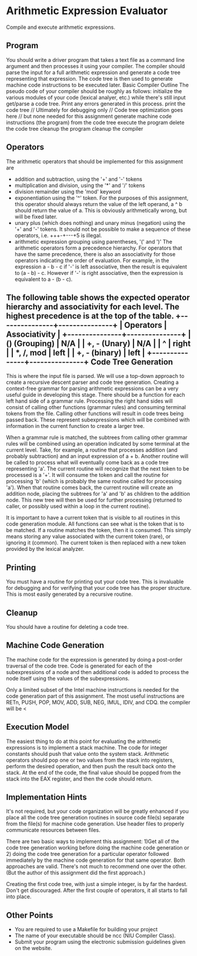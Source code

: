 Arithmetic Expression Evaluator
===============================

Compile and execute arithmetic expressions.

Program
-------
You should write a driver program that takes a text file as a command line argument and then processes it using your compiler. The compiler should parse the input for a full arithmetic expression and generate a code tree representing that expression. The code tree is then used to generate machine code instructions to be executed later.
Basic Compiler Outline
The pseudo code of your compiler should be roughly as follows:
  initialize the various modules of your code (lexical analyer, etc.)
  while there's still input
  get/parse a code tree.  Print any errors generated in this process.
  print the code tree // Ultimately for debugging only
  // Code tree optimization goes here
  // but none needed for this assignment
  generate machine code instructions (the program) from the code tree
  execute the program
  delete the code tree
  cleanup the program
  cleanup the compiler

Operators
---------
The arithmetic operators that should be implemented for this assignment are
 - addition and subtraction, using the '+' and '-' tokens
 - multiplication and division, using the '*' and '/' tokens
 - division remainder using the 'mod' keyword
 - exponentiation using the '^' token. For the purposes of this assignment, this operator should always return the value of the left operand, a ^ b should return the value of a. This is obviously arithmetically wrong, but will be fixed later.
 - unary plus (which does nothing) and unary minus (negation) using the '+' and '-' tokens. It should not be possible to make a sequence of these operators, i.e. +++-+---+5 is illegal.
 - arithmetic expression grouping using parentheses, '(' and ')'
The arithmetic operators form a precedence hierarchy. For operators that have the same precedence, there is also an associativity for those operators indicating the order of evaluation. For example, in the expression a - b - c if '-' is left associative, then the result is equivalent to (a - b) - c. However if '-' is right associative, then the expression is equivalent to a - (b - c).

The following table shows the expected operator hierarchy and associativity for each level. The highest precedence is at the top of the table.
+---------------+---------------+
|   Operators   | Associativity |
+---------------+---------------+
| () (Grouping) |           N/A |
|  +, - (Unary) |           N/A |
|             ^ |         right |
|     *, /, mod |          left |
| +, - (binary) |          left |
+---------------+---------------+
Code Tree Generation
--------------------
This is where the input file is parsed. We will use a top-down approach to create a recursive descent parser and code tree generation.
Creating a context-free grammar for parsing arithmetic expressions can be a very useful guide in developing this stage. There should be a function for each left hand side of a grammar rule. Processing the right hand sides will consist of calling other functions (grammar rules) and consuming terminal tokens from the file. Calling other functions will result in code trees being passed back. These represent subexpressions which will be combined with information in the current function to create a larger tree.

 When a grammar rule is matched, the subtrees from calling other grammar rules will be combined using an operation indicated by some terminal at the current level. Take, for example, a routine that processes addition (and probably subtraction) and an input expression of a + b. Another routine will be called to process what will eventually come back as a code tree representing 'a'. The current routine will recognize that the next token to be processed is a '+'. It will consume the token and call the routine for processing 'b' (which is probably the same routine called for processing 'a'). When that routine comes back, the current routine will create an addition node, placing the subtrees for 'a' and 'b' as children to the addition node. This new tree will then be used for further processing (returned to caller, or possibly used within a loop in the current routine).

It is important to have a current token that is visible to all routines in this code generation module. All functions can see what is the token that is to be matched. If a routine matches the token, then it is consumed. This simply means storing any value associated with the current token (rare), or ignoring it (common). The current token is then replaced with a new token provided by the lexical analyzer.

Printing
--------
You must have a routine for printing out your code tree. This is invaluable for debugging and for verifying that your code tree has the proper structure. This is most easily generated by a recursive routine.

Cleanup
-------
You should have a routine for deleting a code tree.

Machine Code Generation
-----------------------
The machine code for the expression is generated by doing a post-order traversal of the code tree. Code is generated for each of the subexpressions of a node and then additional code is added to process the node itself using the values of the subexpressions.

Only a limited subset of the Intel machine instructions is needed for the code generation part of this assignment. The most useful instructions are RETn, PUSH, POP, MOV, ADD, SUB, NEG, IMUL, IDIV, and CDQ. the compiler will be <

Execution Model
---------------
The easiest thing to do at this point for evaluating the arithmetic expressions is to implement a stack machine. The code for integer constants should push that value onto the system stack. Arithmetic operators should pop one or two values from the stack into registers, perform the desired operation, and then push the result back onto the stack. At the end of the code, the final value should be popped from the stack into the EAX register, and then the code should return.

Implementation Hints
--------------------
It's not required, but your code organization will be greatly enhanced if you place all the code tree generation routines in source code file(s) separate from the file(s) for machine code generation. Use header files to properly communicate resources between files.

There are two basic ways to implement this assignment: 1)Get all of the code tree generation working before doing the machine code generation or 2) doing the code tree generation for a particular operator followed immediately by the machine code generation for that same operator. Both approaches are valid. There's not much to recommend one over the other. (But the author of this assignment did the first approach.)

Creating the first code tree, with just a simple integer, is by far the hardest. Don't get discouraged. After the first couple of operators, it all starts to fall into place.

Other Points
------------
- You are required to use a Makefile for building your project
- The name of your executable should be ncc (NIU Compiler Class).
- Submit your program using the electronic submission guidelines given on the website.
